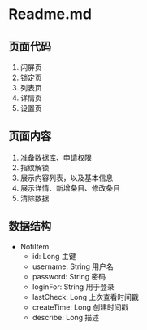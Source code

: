 # Readme.md

## 页面代码

1. 闪屏页
2. 锁定页
3. 列表页
4. 详情页
5. 设置页

## 页面内容

1. 准备数据库、申请权限
2. 指纹解锁
3. 展示内容列表，以及基本信息
4. 展示详情、新增条目、修改条目
5. 清除数据

## 数据结构

- NotiItem
    - id: Long  主键
    - username: String  用户名
    - password: String  密码
    - loginFor: String  用于登录
    - lastCheck: Long   上次查看时间戳
    - createTime: Long  创建时间戳
    - describe: Long    描述